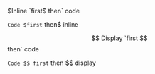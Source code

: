 $Inline `first$ then` code

`Code $first` then$ inline

$$ Display `first $$ then` code

`Code $$ first` then $$ display
